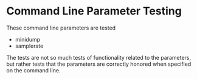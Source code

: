 # Command Line Parameter Testing

These command line parameters are tested

  * minidump
  * samplerate

The tests are not so much tests of functionality related to the parameters, but rather tests that the parameters are correctly honored when specified on the command line.

